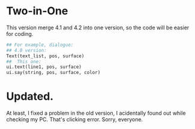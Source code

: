 # Two-in-One
This version merge 4.1 and 4.2 into one version, so the code will
be easier for coding.

```py
## For example, dialogue:
## 4.0 version:
Text(text_list, pos, surface)
##  This one:
ui.text(line1, pos, surface)
ui.say(string, pos, surface, color)
```

# Updated.
At least, I fixed a problem in the old version, I acidentally
found out while checking my PC. That's clicking error.
Sorry, everyone.
